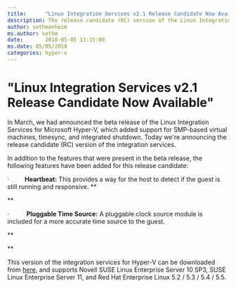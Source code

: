 ```yaml
---
title:      "Linux Integration Services v2.1 Release Candidate Now Available"
description: The release candidate (RC) version of the Linux Integration Services for Microsoft Hyper-V.
author: sethmanheim
ms.author: sethm
date:       2010-05-05 11:15:00
ms.date: 05/05/2010
categories: hyper-v
---
```

# "Linux Integration Services v2.1 Release Candidate Now Available"

In March, we had announced the beta release of the Linux Integration Services for Microsoft Hyper-V, which added support for SMP-based virtual machines, timesync, and integrated shutdown. Today we're announcing the release candidate (RC) version of the integration services.

In addition to the features that were present in the beta release, the following features have been added for this release candidate:

·         **Heartbeat:** This provides a way for the host to detect if the guest is still running and responsive. **

**

·          **Pluggable Time Source:** A pluggable clock source module is included for a more accurate time source to the guest.

 **

** 

This version of the integration services for Hyper-V can be downloaded from [here](https://connect.microsoft.com/InvitationUse.aspx?ProgramID=1863&InvitationID=LNIS-T47Q-B7MP&SiteID=495), and supports Novell SUSE Linux Enterprise Server 10 SP3, SUSE Linux Enterprise Server 11, and Red Hat Enterprise Linux 5.2 / 5.3 / 5.4 / 5.5.

